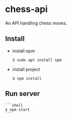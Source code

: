 # **chess-api**

An API handling chess moves.

## Install

-   install npm

    ```shell
    $ sudo apt install npm
    ```

-   install project

    ```shell
    $ npm install
    ```

## Run server

    ```shell
    $ npm start
    ```

